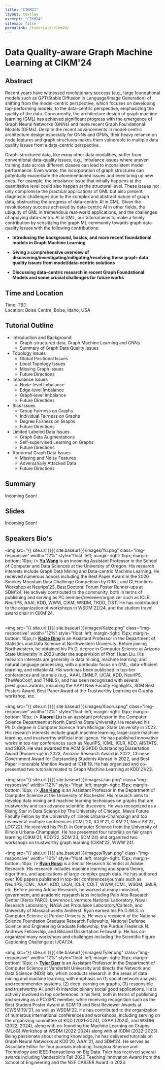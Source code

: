 ```yaml
---
title: "CIKM24"
layout: textlay
excerpt: "CIKM24"
sitemap: false
permalink: /tutorials/cikm24/
---
```


# Data Quality-aware Graph Machine Learning at CIKM'24

## Abstract

Recent years have witnessed revolutionary success (e.g., large foundational models such as GPT/Stable Diffusion in Language/Image Generation) of shifting from the model-centric perspective, which focuses on developing top-performing models, to the data-centric perspective, emphasizing the quality of the data. Concurrently, the architecture design of graph machine learning (GML) has achieved significant progress with the emergence of Graph Neural Networks (GNNs) and more recent Graph Foundational Models (GFMs). Despite the recent advancements in model-centric architecture design especially for GNNs and GFMs, their heavy reliance on node features and graph structures makes them vulnerable to multiple data quality issues from a data-centric perspective. 


Graph-structured data, like many other data modalities, suffer from conventional data-quality issues, e.g., imbalance issues where uneven training data across different classes can lead to inconsistent model performance. Even worse, the incorporation of graph structures can potentially exacerbate the aforementioned issues and even bring up new ones. For example, the imbalance issue that initially happens at the quantitative level could also happen at the structural level. These issues not only compromise the practical applications of GML but also present diagnostic challenges due to the complex and abstract nature of graph data, obstructing the progress of data-centric AI in GML. Given the revolutionary success achieved by data-centric AI in other fields, the ubiquity of GML in tremendous real-world applications, and the challenges of applying data-centric AI in GML, our tutorial aims to make a timely contribution by sensitizing the graph ML community towards graph data-quality issues with the following contributions: 

- **Introducing the background, basics, and more recent foundational models in Graph Machine Learning**

- **Giving a comprehensive overview of discovering/investigating/mitigating/resolving these graph-data quality issues from model/data-centric solutions**

- **Discussing data-centric research in recent Graph Foundational Models and some crucial challenges for future works**



## Time and Location
Time: TBD <br>
Location: Boise Centre, Boise, Idaho, USA

## Tutorial Outline

<ul>

  <li>
    Introduction and Background
    <ul>
      <li> Graph-structured data, Graph Machine Learning and GNNs</li>
      <li> Summary of Graph Data Quality Issues</li>
    </ul>
  </li>
  
  <li>
    Topology Issues
    <ul>
      <li> Global Positional Issues</li>
      <li> Local Topology Issues</li>
      <li> Missing Graph Issues</li>
      <li> Future Directions</li>
    </ul>
  </li>
  
  <li>
    Imbalance Issues
    <ul>
      <li> Node-level Imbalance</li>
      <li> Edge-level Imbalance</li>
      <li> Graph-level Imbalance</li>
      <li> Future Directions</li>
    </ul>
  </li>
  
  <li>
    Bias Issues
    <ul>
      <li> Group Fairness on Graphs</li>
      <li> Individual Fairness on Graphs</li>
      <li> Degree Fairness on Graphs</li>
      <li> Future Directions</li>
    </ul>
  </li>
  
  <li>
    Limited Labeled Data Issues
    <ul>
      <li> Graph Data Augmentations</li>
      <li> Self-supervised Learning on Graphs</li>
      <li> Future Directions</li>
    </ul>
  </li>

    
  <li>
    Abnormal Graph Data Issues
    <ul>
      <li> Missing and Noisy Features</li>
      <li> Adversarially Attacked Data</li>
      <li> Future Directions</li>
    </ul>
  </li>
  
</ul>

## Summary
Incoming Soon!

## Slides
Incoming Soon!

## Speakers Bio's

<img src="{{ site.url }}{{ site.baseurl }}/images/Yu.png" class="img-responsive" width="12%" style="float: left; margin-right: 15px; margin-bottom: 10px; />
<b><a href="https://yuwvandy.github.io/">Yu Wang</a></b> is an incoming Assistant Professor in the School of Computer and Data Sciences at the University of Oregon. His research interests include Graph Data Mining and Data-centric Machine Learning. He received numerous honors including the Best Paper Award in the 2020 Smokey Mountain Data Challenge Competition by ORNL and GLFrontiers Workshop at Neurips'23, Best Doctoral Forum Poster Runner-ups at SDM'24. He actively contributed to the community, both in terms of publishing and serving as PC member/reviewer/organizer such as ICLR, NeurIPS, AAAI, KDD, WWW, CIKM, WSDM, TKDD, TIST. He has contributed to the organization of workshops in WSDM'22/24, and the student travel award chair in CIKM'24.
<br>
<br>

<img src="{{ site.url }}{{ site.baseurl }}/images/Kaize.png" class="img-responsive" width="12%" style="float: left; margin-right: 15px; margin-bottom: 10px;/>
<b><a href="https://kaize0409.github.io/">Kaize Ding</a></b> is an Assistant Professor in the Department of Statistics and Data Science at Northwestern University. Before joining Northwestern, he obtained his Ph.D. degree in Computer Science at Arizona State University in 2023 under the supervision of Prof. Huan Liu. His research interests are generally in data mining, machine learning, and natural language processing, with a particular focus on GML, data-efficient learning, and reliable AI. His work has been published in top-tier conferences and journals (e.g., AAAI, EMNLP, IJCAI, KDD, NeurIPS, TheWebConf, and TNNLS), and has been recognized with several prestigious awards, including the AAAI New Faculty Highlights, SDM Best Posters Award, Best Paper Award at the Trustworthy Learning on Graphs workshop, etc.
<br>
<br>
<img src="{{ site.url }}{{ site.baseurl }}/images/Xiaorui.png" class="img-responsive" width="12%" style="float: left; margin-right: 15px; margin-bottom: 10px; />
<b><a href="https://sites.google.com/ncsu.edu/xiaorui/">Xiaorui Liu</a></b> is an assistant professor in the Computer Science Department at North Carolina State University. He received his Ph.D. degree in Computer Science from Michigan State University in 2022. His research interests include graph machine learning, large-scale machine learning, and trustworthy artificial intelligence. He has published innovative works in top-tier conferences such as NeurIPS, ICML, ICLR, KDD, AISTATS, and SIGIR. He was awarded the ACM SIGKDD Outstanding Dissertation Award (Runner-up) in 2023, Amazon Research Award in 2022, Chinese Government Award for Outstanding Students Abroad in 2022, and Best Paper Honorable Mention Award at ICHI'19. He has organized and co-presented two tutorials related to Graph Machine Learning at KDD'21/23.
<br>
<br>
<img src="{{ site.url }}{{ site.baseurl }}/images/Jian.png" class="img-responsive" width="12%" style="float: left; margin-right: 15px; margin-bottom: 10px; />
<b><a href="https://jiank2.github.io/">Jian Kang</a></b> is an Assistant Professor in the Department of Computer Science at the University of Rochester. His research aims to develop data mining and machine learning techniques on graphs that are trustworthy and can advance scientific discovery. He was recognized as a Rising Star in Data Science by The University of Chicago, Mavis Future Faculty Fellow by the University of Illinois Urbana-Champaign and top reviewer at multiple conferences (ICML'20, ICLR'21, CIKM'21, NeurIPS'22, LOG'22). He received his Ph.D. in Computer Science from the University of Illinois Urbana-Champaign. He has presented four tutorials on fair graph learning (CIKM'21, KDD'22, SDM'23, SDM'24) and organized two workshops on trustworthy graph learning (CIKM'22, WWW'24).
<br>
<br>
<img src="{{ site.url }}{{ site.baseurl }}/images/Ryan.png" class="img-responsive" width="12%" style="float: left; margin-right: 15px; margin-bottom: 10px; />
<b><a href="http://ryanrossi.com/">Ryan Rossi</a></b> is a Senior Research Scientist at Adobe Research. His research includes machine learning and spans theory, algorithms, and applications of large complex graph data. He has authored over 100 papers published in top-tier conferences/journals such as NeurIPS, ICML, AAAI, KDD, IJCAI, ICLR, COLT, WWW, ICML, WSDM, JMLR, etc. Before joining Adobe Research, he worked at many industrial, government, and academic research labs including Palo Alto Research Center (Xerox PARC), Lawrence Livermore National Laboratory, Naval Research Laboratory, NASA Jet Propulsion Laboratory/Caltech, and University of Massachusetts Amherst. Ryan earned his Ph.D./M.S. in Computer Science at Purdue University. He was a recipient of the National Science Foundation Graduate Research Fellowship, National Defense Science and Engineering Graduate Fellowship, the Purdue Frederick N. Andrews Fellowship, and Bilsland Dissertation Fellowship. He has co-organized many workshops and challenges including the Scientific Figure Captioning Challenge at IJCAI'24.
<br>
<br>
<img src="{{ site.url }}{{ site.baseurl }}/images/Tyler.png" class="img-responsive" width="12%" style="float: left; margin-right: 15px; margin-bottom: 10px; />
<b><a href="https://www.TylerDerr.com">Tyler Derr</a></b> is an Assistant Professor in the Department of Computer Science at Vanderbilt University and directs the Network and Data Science (NDS) lab, which conducts research in the areas of data mining and machine learning, with emphasis on (1) social network analysis and recommender systems, (2) deep learning on graphs, (3) responsible and trustworthy AI, and (4) interdisciplinary social good applications. He is actively involved in top conferences in his field, both in terms of publishing and serving as a PC/SPC member, while receiving recognition such as the Best Student Poster Award at SDM’19 and Best Reviewer Awards at ICWSM’19/’21, as well as WSDM’22. He has contributed to the organization of numerous international conferences and workshops, including serving on the organizing committee of KDD (2021-2024), DSAA (2024), and WSDM (2022, 2024), along with co-founding the Machine Learning on Graphs (MLoG) Workshop at WSDM (2022-2024) along with at ICDM (2022-2023). Being passionate about sharing knowledge, he has delivered tutorials on Graph Neural Networks at KDD’20, AAAI’21, and SDM'24. He serves as Associate Editor for four journals including Tsinghua Science and Technology and IEEE Transactions on Big Data. Tyler has received several awards including Vanderbilt's Fall 2020 Teaching Innovation Award from the School of Engineering and the NSF CAREER Award in 2023.
